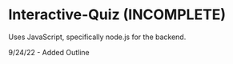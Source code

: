 # Interactive-Quiz (INCOMPLETE)

Uses JavaScript, specifically node.js for the backend.

9/24/22 - Added Outline